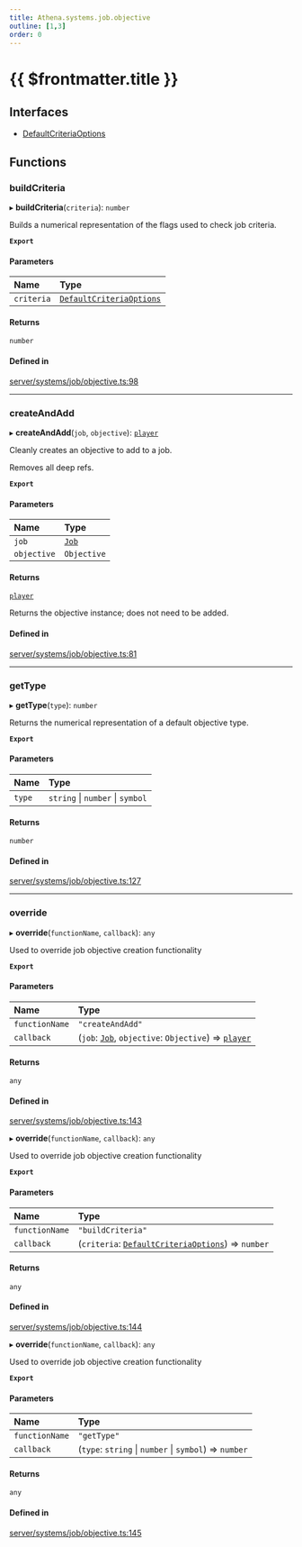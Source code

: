 ```yaml
---
title: Athena.systems.job.objective
outline: [1,3]
order: 0
---
```


# {{ $frontmatter.title }}


## Interfaces

- [DefaultCriteriaOptions](../interfaces/server_systems_job_objective_DefaultCriteriaOptions.md)

## Functions

### buildCriteria

▸ **buildCriteria**(`criteria`): `number`

Builds a numerical representation of the flags used to check job criteria.

**`Export`**

#### Parameters

| Name | Type |
| :------ | :------ |
| `criteria` | [`DefaultCriteriaOptions`](../interfaces/server_systems_job_objective_DefaultCriteriaOptions.md) |

#### Returns

`number`

#### Defined in

[server/systems/job/objective.ts:98](https://github.com/Stuyk/altv-athena/blob/552012ca4/src/core/server/systems/job/objective.ts#L98)

___

### createAndAdd

▸ **createAndAdd**(`job`, `objective`): [`player`](server_config.md#player)

Cleanly creates an objective to add to a job.

Removes all deep refs.

**`Export`**

#### Parameters

| Name | Type |
| :------ | :------ |
| `job` | [`Job`](../classes/server_systems_job_system_Job.md) |
| `objective` | `Objective` |

#### Returns

[`player`](server_config.md#player)

Returns the objective instance; does not need to be added.

#### Defined in

[server/systems/job/objective.ts:81](https://github.com/Stuyk/altv-athena/blob/552012ca4/src/core/server/systems/job/objective.ts#L81)

___

### getType

▸ **getType**(`type`): `number`

Returns the numerical representation of a default objective type.

**`Export`**

#### Parameters

| Name | Type |
| :------ | :------ |
| `type` | `string` \| `number` \| `symbol` |

#### Returns

`number`

#### Defined in

[server/systems/job/objective.ts:127](https://github.com/Stuyk/altv-athena/blob/552012ca4/src/core/server/systems/job/objective.ts#L127)

___

### override

▸ **override**(`functionName`, `callback`): `any`

Used to override job objective creation functionality

**`Export`**

#### Parameters

| Name | Type |
| :------ | :------ |
| `functionName` | ``"createAndAdd"`` |
| `callback` | (`job`: [`Job`](../classes/server_systems_job_system_Job.md), `objective`: `Objective`) => [`player`](server_config.md#player) |

#### Returns

`any`

#### Defined in

[server/systems/job/objective.ts:143](https://github.com/Stuyk/altv-athena/blob/552012ca4/src/core/server/systems/job/objective.ts#L143)

▸ **override**(`functionName`, `callback`): `any`

Used to override job objective creation functionality

**`Export`**

#### Parameters

| Name | Type |
| :------ | :------ |
| `functionName` | ``"buildCriteria"`` |
| `callback` | (`criteria`: [`DefaultCriteriaOptions`](../interfaces/server_systems_job_objective_DefaultCriteriaOptions.md)) => `number` |

#### Returns

`any`

#### Defined in

[server/systems/job/objective.ts:144](https://github.com/Stuyk/altv-athena/blob/552012ca4/src/core/server/systems/job/objective.ts#L144)

▸ **override**(`functionName`, `callback`): `any`

Used to override job objective creation functionality

**`Export`**

#### Parameters

| Name | Type |
| :------ | :------ |
| `functionName` | ``"getType"`` |
| `callback` | (`type`: `string` \| `number` \| `symbol`) => `number` |

#### Returns

`any`

#### Defined in

[server/systems/job/objective.ts:145](https://github.com/Stuyk/altv-athena/blob/552012ca4/src/core/server/systems/job/objective.ts#L145)
